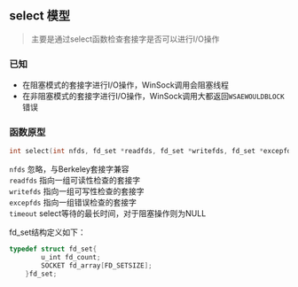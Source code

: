 ## select 模型
>主要是通过select函数检查套接字是否可以进行I/O操作

### 已知
* 在阻塞模式的套接字进行I/O操作，WinSock调用会阻塞线程
* 在非阻塞模式的套接字进行I/O操作，WinSock调用大都返回`WSAEWOULDBLOCK`错误

### 函数原型
```c
int select(int nfds, fd_set *readfds, fd_set *writefds, fd_set *excepfds, const struct timeval *timeout);
```
`nfds` 忽略，与Berkeley套接字兼容  
`readfds` 指向一组可读性检查的套接字  
`writefds` 指向一组可写性检查的套接字  
`excepfds` 指向一组错误检查的套接字  
`timeout` select等待的最长时间，对于阻塞操作则为NULL

fd_set结构定义如下：
```c
typedef struct fd_set{
        u_int fd_count;
        SOCKET fd_array[FD_SETSIZE];
    }fd_set;
```
